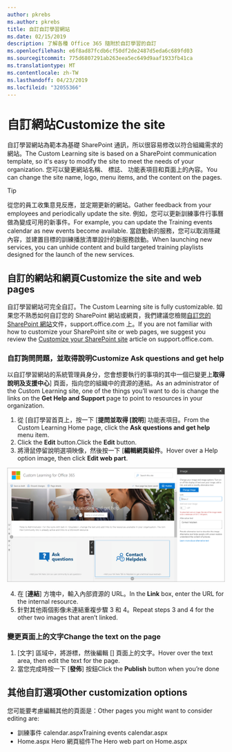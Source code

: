 ```yaml
---
author: pkrebs
ms.author: pkrebs
title: 自訂自訂學習網站
ms.date: 02/15/2019
description: 了解各種 Office 365 隨附於自訂學習的自訂
ms.openlocfilehash: e6f8ad87fcdb6cf50df2de2487d5eda6c689fd03
ms.sourcegitcommit: 775d6807291ab263eea5ec649d9aaf1933fb41ca
ms.translationtype: MT
ms.contentlocale: zh-TW
ms.lasthandoff: 04/23/2019
ms.locfileid: "32055366"
---
```

# <a name="customize-the-site"></a><span data-ttu-id="45efb-103">自訂網站</span><span class="sxs-lookup"><span data-stu-id="45efb-103">Customize the site</span></span>

<span data-ttu-id="45efb-104">自訂學習網站為範本為基礎 SharePoint 通訊，所以很容易修改以符合組織需求的網站。</span><span class="sxs-lookup"><span data-stu-id="45efb-104">The Custom Learning site is based on a SharePoint communication template, so it's easy to modify the site to meet the needs of your organization.</span></span> <span data-ttu-id="45efb-105">您可以變更網站名稱、 標誌、 功能表項目和頁面上的內容。</span><span class="sxs-lookup"><span data-stu-id="45efb-105">You can change the site name, logo, menu items, and the content on the pages.</span></span> 

> [!TIP]
> <span data-ttu-id="45efb-106">從您的員工收集意見反應，並定期更新的網站。</span><span class="sxs-lookup"><span data-stu-id="45efb-106">Gather feedback from your employees and periodically update the site.</span></span> <span data-ttu-id="45efb-107">例如，您可以更新訓練事件行事曆做為變成可用的新事件。</span><span class="sxs-lookup"><span data-stu-id="45efb-107">For example, you can update the Training events calendar as new events become available.</span></span> <span data-ttu-id="45efb-108">當啟動新的服務，您可以取消隱藏內容，並建置目標的訓練播放清單設計的新服務啟動。</span><span class="sxs-lookup"><span data-stu-id="45efb-108">When launching new services, you can unhide content and build targeted training playlists designed for the launch of the new services.</span></span> 

## <a name="customize-the-site-and-web-pages"></a><span data-ttu-id="45efb-109">自訂的網站和網頁</span><span class="sxs-lookup"><span data-stu-id="45efb-109">Customize the site and web pages</span></span>

<span data-ttu-id="45efb-110">自訂學習網站可完全自訂。</span><span class="sxs-lookup"><span data-stu-id="45efb-110">The Custom Learning site is fully customizable.</span></span> <span data-ttu-id="45efb-111">如果您不熟悉如何自訂您的 SharePoint 網站或網頁，我們建議您檢閱[自訂您的 SharePoint 網站](https://support.office.com/en-us/article/customize-your-sharepoint-site-320b43e5-b047-4fda-8381-f61e8ac7f59b)文件，support.office.com 上。</span><span class="sxs-lookup"><span data-stu-id="45efb-111">If you are not familiar with how to customize your SharePoint site or web pages, we suggest you review the [Customize your SharePoint site](https://support.office.com/en-us/article/customize-your-sharepoint-site-320b43e5-b047-4fda-8381-f61e8ac7f59b) article on support.office.com.</span></span> 

### <a name="customize-ask-questions-and-get-help"></a><span data-ttu-id="45efb-112">自訂詢問問題，並取得說明</span><span class="sxs-lookup"><span data-stu-id="45efb-112">Customize Ask questions and get help</span></span>

<span data-ttu-id="45efb-113">以自訂學習網站的系統管理員身分，您會想要執行的事項的其中一個已變更上**取得說明及支援中心**] 頁面，指向您的組織中的資源的連結。</span><span class="sxs-lookup"><span data-stu-id="45efb-113">As an administrator of the Custom Learning site, one of the things you’ll want to do is change the links on the **Get Help and Support** page to point to resources in your organization.</span></span> 

1.  <span data-ttu-id="45efb-114">從 [自訂學習首頁上，按一下 [**提問並取得 [說明**] 功能表項目。</span><span class="sxs-lookup"><span data-stu-id="45efb-114">From the Custom Learning Home page, click the **Ask questions and get help** menu item.</span></span>
2.  <span data-ttu-id="45efb-115">Click the **Edit** button.</span><span class="sxs-lookup"><span data-stu-id="45efb-115">Click the **Edit** button.</span></span>
3.  <span data-ttu-id="45efb-116">將滑鼠停留說明選項映像，然後按一下 [**編輯網頁組件**。</span><span class="sxs-lookup"><span data-stu-id="45efb-116">Hover over a Help option image, then click **Edit web part**.</span></span>

![cg edithelp.png](media/cg-edithelp.png)

4.  <span data-ttu-id="45efb-118">在 [**連結**] 方塊中，輸入內部資源的 URL。</span><span class="sxs-lookup"><span data-stu-id="45efb-118">In the **Link** box, enter the URL for the internal resource.</span></span> 
5.  <span data-ttu-id="45efb-119">針對其他兩個影像未連結重複步驟 3 和 4。</span><span class="sxs-lookup"><span data-stu-id="45efb-119">Repeat steps 3 and 4 for the other two images that aren’t linked.</span></span>

### <a name="change-the-text-on-the-page"></a><span data-ttu-id="45efb-120">變更頁面上的文字</span><span class="sxs-lookup"><span data-stu-id="45efb-120">Change the text on the page</span></span>

1. <span data-ttu-id="45efb-121">[文字] 區域中，將游標，然後編輯 [] 頁面上的文字。</span><span class="sxs-lookup"><span data-stu-id="45efb-121">Hover over the text area, then edit the text for the page.</span></span> 
2. <span data-ttu-id="45efb-122">當您完成時按一下 [**發佈**] 按鈕</span><span class="sxs-lookup"><span data-stu-id="45efb-122">Click the **Publish** button when you’re done</span></span>

## <a name="other-customization-options"></a><span data-ttu-id="45efb-123">其他自訂選項</span><span class="sxs-lookup"><span data-stu-id="45efb-123">Other customization options</span></span>
<span data-ttu-id="45efb-124">您可能要考慮編輯其他的頁面是：</span><span class="sxs-lookup"><span data-stu-id="45efb-124">Other pages you might want to consider editing are:</span></span>

- <span data-ttu-id="45efb-125">訓練事件 calendar.aspx</span><span class="sxs-lookup"><span data-stu-id="45efb-125">Training events calendar.aspx</span></span>
- <span data-ttu-id="45efb-126">Home.aspx Hero 網頁組件</span><span class="sxs-lookup"><span data-stu-id="45efb-126">The Hero web part on Home.aspx</span></span>

